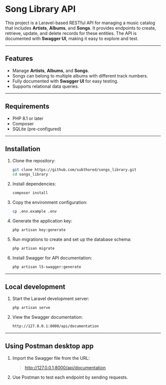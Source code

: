 # Song Library API
This project is a Laravel-based RESTful API for managing a music catalog that includes **Artists**, **Albums**, and **Songs**. It provides endpoints to create, retrieve, update, and delete records for these entities. The API is documented with **Swagger UI**, making it easy to explore and test.

---
## Features
- Manage **Artists**, **Albums**, and **Songs**.
- Songs can belong to multiple albums with different track numbers.
- Fully documented with **Swagger UI** for easy testing.
- Supports relational data queries.

---
## Requirements
- PHP 8.1 or later
- Composer
- SQLite (pre-configured)

---
## Installation

1. Clone the repository:
   ```bash
   git clone https://github.com/subthored/songs_library.git
   cd songs_library
2. Install dependencies:
   ```bash
   composer install
3. Copy the environment configuration:
   ```bash
   cp .env.example .env
4. Generate the application key:
   ```bash
   php artisan key:generate
5. Run migrations to create and set up the database schema:
   ```bash
   php artisan migrate
6. Install Swagger for API documentation:
   ```bash
   php artisan l5-swagger:generate
---
## Local development
1. Start the Laravel development server:
   ```bash
   php artisan serve
2. View the Swagger documentation:
   ```bash
   http://127.0.0.1:8000/api/documentation
---
## Using Postman desktop app
1. Import the Swagger file from the URL:
    > http://127.0.0.1:8000/api/documentation
2. Use Postman to test each endpoint by sending requests.
